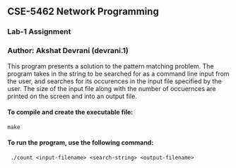## CSE-5462 Network Programming
### Lab-1 Assignment
### Author: Akshat Devrani (devrani.1)

This program presents a solution to the pattern matching problem.
The program takes in the string to be searched for as a command line input from the user, and searches for its occurences in the input file specified by the user.
The size of the input file along with the number of occuernces are printed on the screen and into an output file.

#### To compile and create the executable file: 
```make```

#### To run the program, use the following command:
``` ./count <input-filename> <search-string> <output-filename>```
